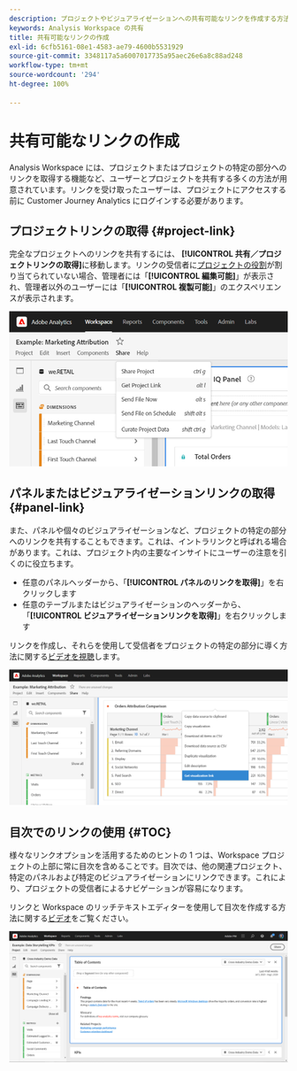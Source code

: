 ```yaml
---
description: プロジェクトやビジュアライゼーションへの共有可能なリンクを作成する方法を学びます。
keywords: Analysis Workspace の共有
title: 共有可能なリンクの作成
exl-id: 6cfb5161-08e1-4583-ae79-4600b5531929
source-git-commit: 3348117a5a6007017735a95aec26e6a8c88ad248
workflow-type: tm+mt
source-wordcount: '294'
ht-degree: 100%

---
```


# 共有可能なリンクの作成

Analysis Workspace には、プロジェクトまたはプロジェクトの特定の部分へのリンクを取得する機能など、ユーザーとプロジェクトを共有する多くの方法が用意されています。リンクを受け取ったユーザーは、プロジェクトにアクセスする前に Customer Journey Analytics にログインする必要があります。

## プロジェクトリンクの取得 {#project-link}

完全なプロジェクトへのリンクを共有するには、 **[!UICONTROL 共有／プロジェクトリンクの取得]**&#x200B;に移動します。リンクの受信者に[プロジェクトの役割](https://experienceleague.adobe.com/docs/analytics/analyze/analysis-workspace/curate-share/share-projects.html?lang=ja)が割り当てられていない場合、管理者には「**[!UICONTROL 編集可能]**」が表示され、管理者以外のユーザーには「**[!UICONTROL 複製可能]**」のエクスペリエンスが表示されます。

![](assets/get-project-link.png)

## パネルまたはビジュアライゼーションリンクの取得 {#panel-link}

また、パネルや個々のビジュアライゼーションなど、プロジェクトの特定の部分へのリンクを共有することもできます。これは、イントラリンクと呼ばれる場合があります。これは、プロジェクト内の主要なインサイトにユーザーの注意を引くのに役立ちます。

* 任意のパネルヘッダーから、「**[!UICONTROL パネルのリンクを取得]**」を右クリックします
* 任意のテーブルまたはビジュアライゼーションのヘッダーから、「**[!UICONTROL ビジュアライゼーションリンクを取得]**」を右クリックします

リンクを作成し、それらを使用して受信者をプロジェクトの特定の部分に導く方法に関する[ビデオを視聴](https://experienceleague.adobe.com/docs/analytics-learn/tutorials/analysis-workspace/visualizations/intra-linking-in-analysis-workspace.html?lang=ja)します。

![](assets/get-viz-link.png)

## 目次でのリンクの使用 {#TOC}

様々なリンクオプションを活用するためのヒントの 1 つは、Workspace プロジェクトの上部に常に目次を含めることです。目次では、他の関連プロジェクト、特定のパネルおよび特定のビジュアライゼーションにリンクできます。これにより、プロジェクトの受信者によるナビゲーションが容易になります。

リンクと Workspace のリッチテキストエディターを使用して目次を作成する方法に関する[ビデオ](https://experienceleague.adobe.com/docs/analytics-learn/tutorials/analysis-workspace/navigating-workspace-projects/create-a-toc-in-analysis-workspace.html?lang=ja)をご覧ください。

![](assets/toc.png)
